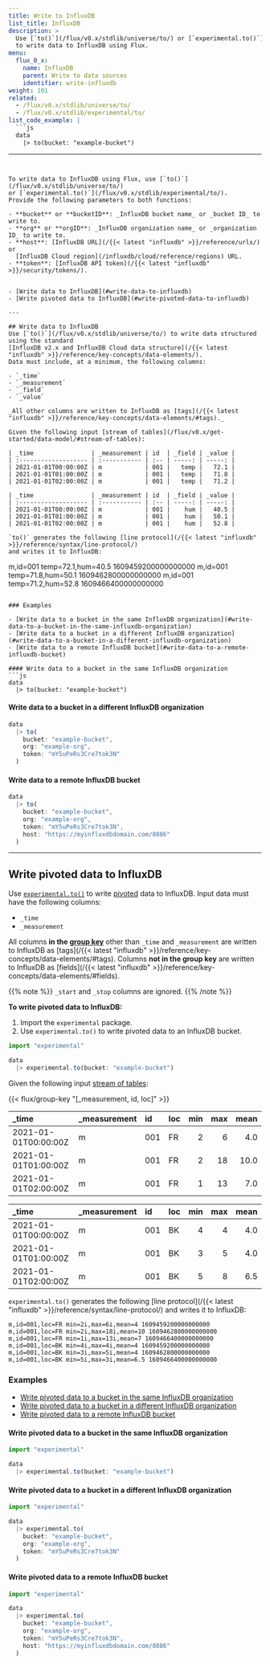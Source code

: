 ```yaml
---
title: Write to InfluxDB
list_title: InfluxDB
description: >
  Use [`to()`](/flux/v0.x/stdlib/universe/to/) or [`experimental.to()`](/flux/v0.x/stdlib/experimental/to/)
  to write data to InfluxDB using Flux.
menu:
  flux_0_x:
    name: InfluxDB
    parent: Write to data sources
    identifier: write-influxdb
weight: 101
related:
  - /flux/v0.x/stdlib/universe/to/
  - /flux/v0.x/stdlib/experimental/to/
list_code_example: |
  ```js
  data
    |> to(bucket: "example-bucket")
  ```
---
```


To write data to InfluxDB using Flux, use [`to()`](/flux/v0.x/stdlib/universe/to/)
or [`experimental.to()`](/flux/v0.x/stdlib/experimental/to/).
Provide the following parameters to both functions:

- **bucket** or **bucketID**: _InfluxDB bucket name_ or _bucket ID_ to write to.
- **org** or **orgID**: _InfluxDB organization name_ or _organization ID_ to write to.
- **host**: [InfluxDB URL](/{{< latest "influxdb" >}}/reference/urls/) or
  [InfluxDB Cloud region](/influxdb/cloud/reference/regions) URL.
- **token**: [InfluxDB API token](/{{< latest "influxdb" >}}/security/tokens/).


- [Write data to InfluxDB](#write-data-to-influxdb)
- [Write pivoted data to InfluxDB](#write-pivoted-data-to-influxdb)

---

## Write data to InfluxDB
Use [`to()`](/flux/v0.x/stdlib/universe/to/) to write data structured using the standard 
[InfluxDB v2.x and InfluxDB Cloud data structure](/{{< latest "influxdb" >}}/reference/key-concepts/data-elements/).
Data must include, at a minimum, the following columns:

- `_time`
- `_measurement`
- `_field`
- `_value`

_All other columns are written to InfluxDB as [tags](/{{< latest "influxdb" >}}/reference/key-concepts/data-elements/#tags)._

Given the following input [stream of tables](/flux/v0.x/get-started/data-model/#stream-of-tables):

| _time                | _measurement | id  | _field | _value |
| :------------------- | :----------- | :-- | -----: | -----: |
| 2021-01-01T00:00:00Z | m            | 001 |   temp |   72.1 |
| 2021-01-01T01:00:00Z | m            | 001 |   temp |   71.8 |
| 2021-01-01T02:00:00Z | m            | 001 |   temp |   71.2 |

| _time                | _measurement | id  | _field | _value |
| :------------------- | :----------- | :-- | -----: | -----: |
| 2021-01-01T00:00:00Z | m            | 001 |    hum |   40.5 |
| 2021-01-01T01:00:00Z | m            | 001 |    hum |   50.1 |
| 2021-01-01T02:00:00Z | m            | 001 |    hum |   52.8 |

`to()` generates the following [line protocol](/{{< latest "influxdb" >}}/reference/syntax/line-protocol/)
and writes it to InfluxDB:

```
m,id=001 temp=72.1,hum=40.5 1609459200000000000
m,id=001 temp=71.8,hum=50.1 1609462800000000000
m,id=001 temp=71.2,hum=52.8 1609466400000000000
```

### Examples

- [Write data to a bucket in the same InfluxDB organization](#write-data-to-a-bucket-in-the-same-influxdb-organization)
- [Write data to a bucket in a different InfluxDB organization](#write-data-to-a-bucket-in-a-different-influxdb-organization)
- [Write data to a remote InfluxDB bucket](#write-data-to-a-remote-influxdb-bucket)

#### Write data to a bucket in the same InfluxDB organization
```js
data
  |> to(bucket: "example-bucket")
```

#### Write data to a bucket in a different InfluxDB organization
```js
data
  |> to(
    bucket: "example-bucket",
    org: "example-org",
    token: "mY5uPeRs3Cre7tok3N"
  )
```

#### Write data to a remote InfluxDB bucket
```js
data
  |> to(
    bucket: "example-bucket",
    org: "example-org",
    token: "mY5uPeRs3Cre7tok3N",
    host: "https://myinfluxdbdomain.com/8086"
  )
```

---

## Write pivoted data to InfluxDB
Use [`experimental.to()`](/flux/v0.x/stdlib/experimental/to/) to write
[pivoted](/flux/v0.x/stdlib/universe/pivot/) data to InfluxDB.
Input data must have the following columns:

- `_time`
- `_measurement`

All columns **in the [group key](/flux/v0.x/get-started/data-model/#group-key)**
other than `_time` and `_measurement` are written to InfluxDB as [tags](/{{< latest "influxdb" >}}/reference/key-concepts/data-elements/#tags).
Columns **not in the group key** are written to InfluxDB as [fields](/{{< latest "influxdb" >}}/reference/key-concepts/data-elements/#fields).

{{% note %}}
`_start` and `_stop` columns are ignored.
{{% /note %}}

**To write pivoted data to InfluxDB:**

1. Import the `experimental` package.
2. Use `experimental.to()` to write pivoted data to an InfluxDB bucket.

```js
import "experimental"

data
  |> experimental.to(bucket: "example-bucket")
```

Given the following input [stream of tables](/flux/v0.x/get-started/data-model/#stream-of-tables):

{{< flux/group-key "[_measurement, id, loc]" >}}

| _time                | _measurement | id  | loc | min | max | mean |
| :------------------- | :----------- | :-- | :-- | --: | --: | ---: |
| 2021-01-01T00:00:00Z | m            | 001 | FR  |   2 |   6 |  4.0 |
| 2021-01-01T01:00:00Z | m            | 001 | FR  |   2 |  18 | 10.0 |
| 2021-01-01T02:00:00Z | m            | 001 | FR  |   1 |  13 |  7.0 |

| _time                | _measurement | id  | loc | min | max | mean |
| :------------------- | :----------- | :-- | :-- | --: | --: | ---: |
| 2021-01-01T00:00:00Z | m            | 001 | BK  |   4 |   4 |  4.0 |
| 2021-01-01T01:00:00Z | m            | 001 | BK  |   3 |   5 |  4.0 |
| 2021-01-01T02:00:00Z | m            | 001 | BK  |   5 |   8 |  6.5 |

`experimental.to()` generates the following [line protocol](/{{< latest "influxdb" >}}/reference/syntax/line-protocol/)
and writes it to InfluxDB:

```
m,id=001,loc=FR min=2i,max=6i,mean=4 1609459200000000000
m,id=001,loc=FR min=2i,max=18i,mean=10 1609462800000000000
m,id=001,loc=FR min=1i,max=13i,mean=7 1609466400000000000
m,id=001,loc=BK min=4i,max=4i,mean=4 1609459200000000000
m,id=001,loc=BK min=3i,max=5i,mean=4 1609462800000000000
m,id=001,loc=BK min=5i,max=3i,mean=6.5 1609466400000000000
```

### Examples

- [Write pivoted data to a bucket in the same InfluxDB organization](#write-pivoted-data-to-a-bucket-in-the-same-influxdb-organization)
- [Write pivoted data to a bucket in a different InfluxDB organization](#write-pivoted-data-to-a-bucket-in-a-different-influxdb-organization)
- [Write pivoted data to a remote InfluxDB bucket](#write-pivoted-data-to-a-remote-influxdb-bucket)

#### Write pivoted data to a bucket in the same InfluxDB organization
```js
import "experimental"

data
  |> experimental.to(bucket: "example-bucket")
```

#### Write pivoted data to a bucket in a different InfluxDB organization
```js
import "experimental"

data
  |> experimental.to(
    bucket: "example-bucket",
    org: "example-org",
    token: "mY5uPeRs3Cre7tok3N"
  )
```

#### Write pivoted data to a remote InfluxDB bucket
```js
import "experimental"

data
  |> experimental.to(
    bucket: "example-bucket",
    org: "example-org",
    token: "mY5uPeRs3Cre7tok3N",
    host: "https://myinfluxdbdomain.com/8086"
  )
```
